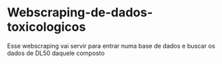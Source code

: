 # Webscraping-de-dados-toxicologicos
Esse webscraping vai servir para entrar numa base de dados e buscar os dados de DL50 daquele composto
